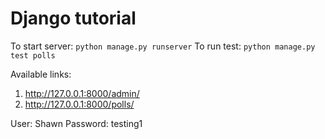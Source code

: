 # Django tutorial

To start server: `python manage.py runserver`
To run test: `python manage.py test polls`

Available links:
1. http://127.0.0.1:8000/admin/
2. http://127.0.0.1:8000/polls/

User: Shawn
Password: testing1
